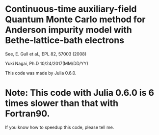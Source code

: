 # Continuous-time auxiliary-field Quantum Monte Carlo method for Anderson impurity model with Bethe-lattice-bath electrons

See, E. Gull et al., EPL 82, 57003 (2008)

Yuki Nagai, Ph.D 10/24/2017(MM/DD/YY)

This code was made by Julia 0.6.0.

# Note: This code with Julia 0.6.0 is 6 times slower than that with Fortran90.

If you know how to speedup this code, please tell me.